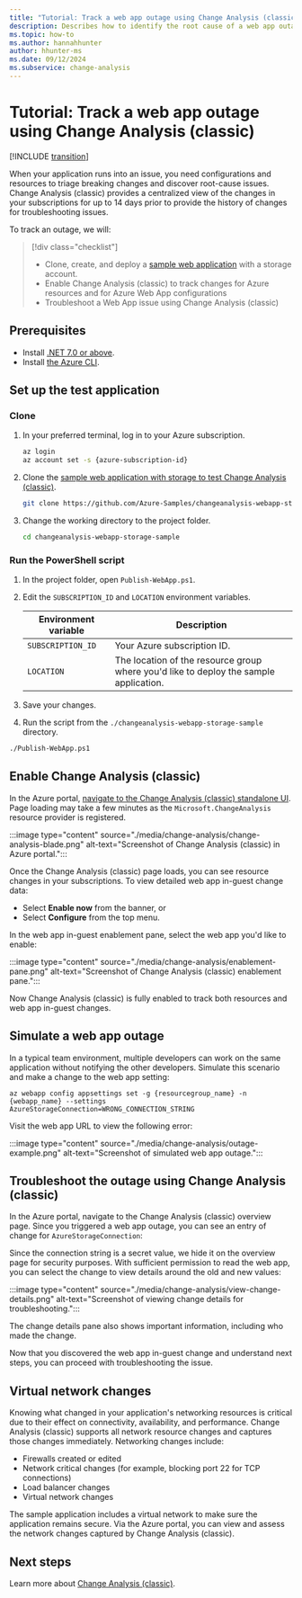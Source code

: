 ```yaml
---
title: "Tutorial: Track a web app outage using Change Analysis (classic)"
description: Describes how to identify the root cause of a web app outage using Azure Monitor Change Analysis (classic).
ms.topic: how-to
ms.author: hannahhunter
author: hhunter-ms
ms.date: 09/12/2024
ms.subservice: change-analysis
---
```


# Tutorial: Track a web app outage using Change Analysis (classic)

[!INCLUDE [transition](../includes/change/change-analysis-is-moving.md)]

When your application runs into an issue, you need configurations and resources to triage breaking changes and discover root-cause issues. Change Analysis (classic) provides a centralized view of the changes in your subscriptions for up to 14 days prior to provide the history of changes for troubleshooting issues.  

To track an outage, we will: 

> [!div class="checklist"]
> - Clone, create, and deploy a [sample web application](https://github.com/Azure-Samples/changeanalysis-webapp-storage-sample) with a storage account.
> - Enable Change Analysis (classic) to track changes for Azure resources and for Azure Web App configurations
> - Troubleshoot a Web App issue using Change Analysis (classic)

## Prerequisites

- Install [.NET 7.0 or above](https://dotnet.microsoft.com/download). 
- Install [the Azure CLI](/cli/azure/install-azure-cli). 

## Set up the test application

### Clone

1. In your preferred terminal, log in to your Azure subscription.

   ```bash
   az login
   az account set -s {azure-subscription-id}
   ```

1. Clone the [sample web application with storage to test Change Analysis (classic)](https://github.com/Azure-Samples/changeanalysis-webapp-storage-sample).

   ```bash
   git clone https://github.com/Azure-Samples/changeanalysis-webapp-storage-sample.git
   ```

1. Change the working directory to the project folder.

   ```bash
   cd changeanalysis-webapp-storage-sample
   ``` 

### Run the PowerShell script

1. In the project folder, open `Publish-WebApp.ps1`.

1. Edit the `SUBSCRIPTION_ID` and `LOCATION` environment variables.

   | Environment variable | Description |
   | -------------------- | ----------- | 
   | `SUBSCRIPTION_ID`    | Your Azure subscription ID. |
   | `LOCATION`           | The location of the resource group where you'd like to deploy the sample application. |

1. Save your changes.

1. Run the script from the `./changeanalysis-webapp-storage-sample` directory.

```bash
./Publish-WebApp.ps1
```

## Enable Change Analysis (classic)

In the Azure portal, [navigate to the Change Analysis (classic) standalone UI](./change-analysis-visualizations.md#access-change-analysis-classic-screens). Page loading may take a few minutes as the `Microsoft.ChangeAnalysis` resource provider is registered. 

:::image type="content" source="./media/change-analysis/change-analysis-blade.png" alt-text="Screenshot of Change Analysis (classic) in Azure portal.":::

Once the Change Analysis (classic) page loads, you can see resource changes in your subscriptions. To view detailed web app in-guest change data:

- Select **Enable now** from the banner, or 
- Select **Configure** from the top menu.

In the web app in-guest enablement pane, select the web app you'd like to enable: 

:::image type="content" source="./media/change-analysis/enablement-pane.png" alt-text="Screenshot of Change Analysis (classic) enablement pane.":::

Now Change Analysis (classic) is fully enabled to track both resources and web app in-guest changes. 

## Simulate a web app outage

In a typical team environment, multiple developers can work on the same application without notifying the other developers. Simulate this scenario and make a change to the web app setting: 

```azurecli
az webapp config appsettings set -g {resourcegroup_name} -n {webapp_name} --settings AzureStorageConnection=WRONG_CONNECTION_STRING 
```

Visit the web app URL to view the following error: 

:::image type="content" source="./media/change-analysis/outage-example.png" alt-text="Screenshot of simulated web app outage.":::

## Troubleshoot the outage using Change Analysis (classic)

In the Azure portal, navigate to the Change Analysis (classic) overview page. Since you triggered a web app outage, you can see an entry of change for `AzureStorageConnection`:

Since the connection string is a secret value, we hide it on the overview page for security purposes. With sufficient permission to read the web app, you can select the change to view details around the old and new values: 

:::image type="content" source="./media/change-analysis/view-change-details.png" alt-text="Screenshot of viewing change details for troubleshooting.":::

The change details pane also shows important information, including who made the change. 

Now that you discovered the web app in-guest change and understand next steps, you can proceed with troubleshooting the issue. 

## Virtual network changes

Knowing what changed in your application's networking resources is critical due to their effect on connectivity, availability, and performance. Change Analysis (classic) supports all network resource changes and captures those changes immediately. Networking changes include:

- Firewalls created or edited
- Network critical changes (for example, blocking port 22 for TCP connections)
- Load balancer changes
- Virtual network changes

The sample application includes a virtual network to make sure the application remains secure. Via the Azure portal, you can view and assess the network changes captured by Change Analysis (classic). 

## Next steps

Learn more about [Change Analysis (classic)](./change-analysis.md).
